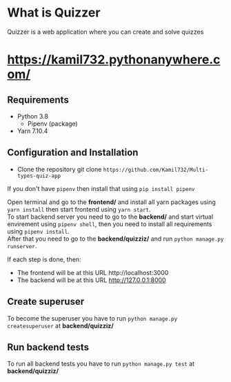 # What is Quizzer
Quizzer is a web application where you can create and solve quizzes

# https://kamil732.pythonanywhere.com/

## Requirements
* Python 3.8
	* Pipenv (package) 
* Yarn 7.10.4

## Configuration and Installation
* Clone the repository git clone `https://github.com/Kamil732/Multi-types-quiz-app`

If you don't have `pipenv` then install that using `pip install pipenv`

Open terminal and go to the **frontend/** and install all yarn packages using `yarn install` then start frontend using `yarn start`.  
To start backend server you need to go to the **backend/** and start virtual envirement using `pipenv shell`, then you need to install all requirements using `pipenv install`.  
After that you need to go to the **backend/quizziz/** and run `python manage.py runserver`.

If each step is done, then:
* The frontend will be at this URL http://localhost:3000
* The backend will be at this URL http://127.0.0.1:8000

## Create superuser
To become the superuser you have to run `python manage.py createsuperuser` at **backend/quizziz/**

## Run backend tests
To run all backend tests you have to run `python manage.py test` at **backend/quizziz/**
